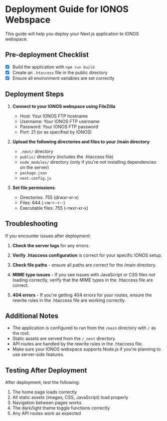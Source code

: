 # Deployment Guide for IONOS Webspace

This guide will help you deploy your Next.js application to IONOS webspace.

## Pre-deployment Checklist

- [x] Build the application with `npm run build`
- [x] Create an `.htaccess` file in the public directory
- [x] Ensure all environment variables are set correctly

## Deployment Steps

1. **Connect to your IONOS webspace using FileZilla**

   - Host: Your IONOS FTP hostname
   - Username: Your IONOS FTP username
   - Password: Your IONOS FTP password
   - Port: 21 (or as specified by IONOS)

2. **Upload the following directories and files to your /main directory**:

   - `.next/` directory
   - `public/` directory (includes the .htaccess file)
   - `node_modules/` directory (only if you're not installing dependencies on the server)
   - `package.json`
   - `next.config.js`

3. **Set file permissions**:

   - Directories: 755 (drwxr-xr-x)
   - Files: 644 (-rw-r--r--)
   - Executable files: 755 (-rwxr-xr-x)

## Troubleshooting

If you encounter issues after deployment:

1. **Check the server logs** for any errors.

2. **Verify .htaccess configuration** is correct for your specific IONOS setup.

3. **Check file paths** - ensure all paths are correct for the /main directory.

4. **MIME type issues** - If you see issues with JavaScript or CSS files not loading correctly, verify that the MIME types in the .htaccess file are correct.

5. **404 errors** - If you're getting 404 errors for your routes, ensure the rewrite rules in the .htaccess file are working correctly.

## Additional Notes

- The application is configured to run from the `/main` directory with `/` as the root.
- Static assets are served from the `/_next` directory.
- API routes are handled by the rewrite rules in the .htaccess file.
- Make sure your IONOS webspace supports Node.js if you're planning to use server-side features.

## Testing After Deployment

After deployment, test the following:

1. The home page loads correctly
2. All static assets (images, CSS, JavaScript) load properly
3. Navigation between pages works
4. The dark/light theme toggle functions correctly
5. Any API routes work as expected
